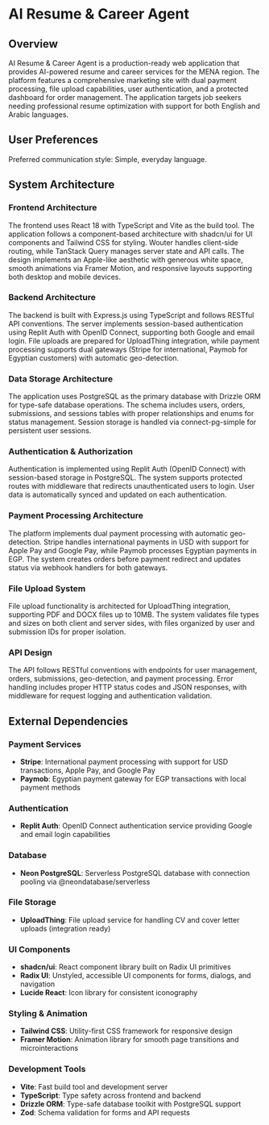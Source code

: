 # AI Resume & Career Agent

## Overview

AI Resume & Career Agent is a production-ready web application that provides AI-powered resume and career services for the MENA region. The platform features a comprehensive marketing site with dual payment processing, file upload capabilities, user authentication, and a protected dashboard for order management. The application targets job seekers needing professional resume optimization with support for both English and Arabic languages.

## User Preferences

Preferred communication style: Simple, everyday language.

## System Architecture

### Frontend Architecture
The frontend uses React 18 with TypeScript and Vite as the build tool. The application follows a component-based architecture with shadcn/ui for UI components and Tailwind CSS for styling. Wouter handles client-side routing, while TanStack Query manages server state and API calls. The design implements an Apple-like aesthetic with generous white space, smooth animations via Framer Motion, and responsive layouts supporting both desktop and mobile devices.

### Backend Architecture
The backend is built with Express.js using TypeScript and follows RESTful API conventions. The server implements session-based authentication using Replit Auth with OpenID Connect, supporting both Google and email login. File uploads are prepared for UploadThing integration, while payment processing supports dual gateways (Stripe for international, Paymob for Egyptian customers) with automatic geo-detection.

### Data Storage Architecture
The application uses PostgreSQL as the primary database with Drizzle ORM for type-safe database operations. The schema includes users, orders, submissions, and sessions tables with proper relationships and enums for status management. Session storage is handled via connect-pg-simple for persistent user sessions.

### Authentication & Authorization
Authentication is implemented using Replit Auth (OpenID Connect) with session-based storage in PostgreSQL. The system supports protected routes with middleware that redirects unauthenticated users to login. User data is automatically synced and updated on each authentication.

### Payment Processing Architecture
The platform implements dual payment processing with automatic geo-detection. Stripe handles international payments in USD with support for Apple Pay and Google Pay, while Paymob processes Egyptian payments in EGP. The system creates orders before payment redirect and updates status via webhook handlers for both gateways.

### File Upload System
File upload functionality is architected for UploadThing integration, supporting PDF and DOCX files up to 10MB. The system validates file types and sizes on both client and server sides, with files organized by user and submission IDs for proper isolation.

### API Design
The API follows RESTful conventions with endpoints for user management, orders, submissions, geo-detection, and payment processing. Error handling includes proper HTTP status codes and JSON responses, with middleware for request logging and authentication validation.

## External Dependencies

### Payment Services
- **Stripe**: International payment processing with support for USD transactions, Apple Pay, and Google Pay
- **Paymob**: Egyptian payment gateway for EGP transactions with local payment methods

### Authentication
- **Replit Auth**: OpenID Connect authentication service providing Google and email login capabilities

### Database
- **Neon PostgreSQL**: Serverless PostgreSQL database with connection pooling via @neondatabase/serverless

### File Storage
- **UploadThing**: File upload service for handling CV and cover letter uploads (integration ready)

### UI Components
- **shadcn/ui**: React component library built on Radix UI primitives
- **Radix UI**: Unstyled, accessible UI components for forms, dialogs, and navigation
- **Lucide React**: Icon library for consistent iconography

### Styling & Animation
- **Tailwind CSS**: Utility-first CSS framework for responsive design
- **Framer Motion**: Animation library for smooth page transitions and microinteractions

### Development Tools
- **Vite**: Fast build tool and development server
- **TypeScript**: Type safety across frontend and backend
- **Drizzle ORM**: Type-safe database toolkit with PostgreSQL support
- **Zod**: Schema validation for forms and API requests
